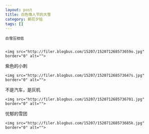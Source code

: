 ```yaml
---
layout: post
title: 白色情人节的大雪
category: 朝花夕拾
tags: []
---
```


	白雪压枝低


	<img src="http://filer.blogbus.com/15207/152071268573659o.jpg" border="0" alt="">

	
紫色的小刺


	<img src="http://filer.blogbus.com/15207/152071268573647s.jpg" border="0" alt="">

	
不是汽车，是灰机


	<img src="http://filer.blogbus.com/15207/1520712685736701.jpg" border="0" alt="">

	
忧郁的雪团


	<img src="http://filer.blogbus.com/15207/152071268573685k.jpg" border="0" alt="">